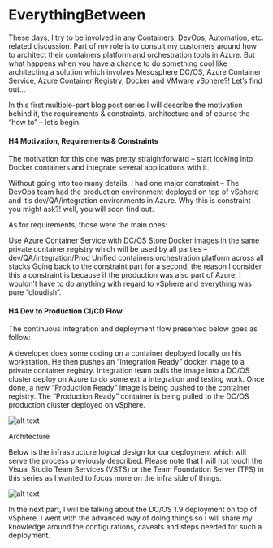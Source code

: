# EverythingBetween
These days, I try to be involved in any Containers, DevOps, Automation, etc. related discussion. Part of my role is to consult my customers around how to architect their containers platform and orchestration tools in Azure. But what happens when you have a chance to do something cool like architecting a solution which involves Mesosphere DC/OS, Azure Container Service, Azure Container Registry, Docker and VMware vSphere?! Let’s find out…

In this first multiple-part blog post series I will describe the motivation behind it, the requirements & constraints, architecture and of course the “how to” – let’s begin.

#### H4 Motivation, Requirements & Constraints

The motivation for this one was pretty straightforward – start looking into Docker containers and integrate several applications with it.

Without going into too many details, I had one major constraint – The DevOps team had the production environment deployed on top of vSphere and it’s dev/QA/integration environments in Azure. Why this is constraint you might ask?! well, you will soon find out.

As for requirements, those were the main ones:

Use Azure Container Service with DC/OS
Store Docker images in the same private container registry which will be used by all parties – dev/QA/integration/Prod
Unified containers orchestration platform across all stacks
Going back to the constraint part for a second, the reason I consider this a constraint is because if the production was also part of Azure, I wouldn’t have to do anything with regard to vSphere and everything was pure “cloudish”.

#### H4 Dev to Production CI/CD Flow

The continuous integration and deployment flow presented below goes as follow:

A developer does some coding on a container deployed locally on his workstation.
He then pushes an “Integration Ready” docker image to a private container registry.
Integration team pulls the image into a DC/OS cluster deploy on Azure to do some extra integration and testing work. Once done, a new “Production Ready” image is being pushed to the container registry.
The “Production Ready” container is being pulled to the DC/OS production cluster deployed on vSphere.

![alt text](https://i1.wp.com/imallvirtual.com/wp-content/uploads/2017/05/Flow.jpg)

Architecture

Below is the infrastructure logical design for our deployment which will serve the process previously described. Please note that I will not touch the Visual Studio Team Services (VSTS) or the Team Foundation Server (TFS) in this series as I wanted to focus more on the infra side of things.  

![alt text](https://i2.wp.com/imallvirtual.com/wp-content/uploads/2017/05/Hybrid-DCOS-Platform-1.jpg?w=1280)

In the next part, I will be talking about the DC/OS 1.9 deployment on top of vSphere. I went with the advanced way of doing things so I will share my knowledge around the configurations, caveats and steps needed for such a deployment.  